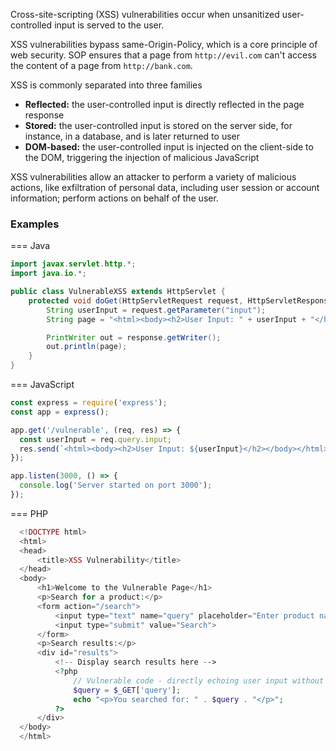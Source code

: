 Cross-site-scripting (XSS) vulnerabilities occur when unsanitized user-controlled input is served to the user.

XSS vulnerabilities bypass same-Origin-Policy, which is a core principle of web security. SOP ensures that a page
from `http://evil.com` can't access the content of a page from `http://bank.com`.

XSS is commonly separated into three families

* **Reflected:** the user-controlled input is directly reflected in the page response
* **Stored:** the user-controlled input is stored on the server side, for instance, in a database, and is later returned
  to user
* **DOM-based:** the user-controlled input is injected on the client-side to the DOM, triggering the injection of
  malicious JavaScript

XSS vulnerabilities allow an attacker to perform a variety of malicious actions, like exfiltration of personal data,
including user session or account information; perform actions on behalf of the user.


### Examples

=== Java
  ```java
  import javax.servlet.http.*;
  import java.io.*;
  
  public class VulnerableXSS extends HttpServlet {
      protected void doGet(HttpServletRequest request, HttpServletResponse response) throws IOException {
          String userInput = request.getParameter("input");
          String page = "<html><body><h2>User Input: " + userInput + "</h2></body></html>";
  
          PrintWriter out = response.getWriter();
          out.println(page);
      }
  }

  ```

=== JavaScript
  ```javascript
  const express = require('express');
  const app = express();
  
  app.get('/vulnerable', (req, res) => {
    const userInput = req.query.input;
    res.send(`<html><body><h2>User Input: ${userInput}</h2></body></html>`);
  });
  
  app.listen(3000, () => {
    console.log('Server started on port 3000');
  });
  ```

=== PHP
  ```php
    <!DOCTYPE html>
    <html>
    <head>
        <title>XSS Vulnerability</title>
    </head>
    <body>
        <h1>Welcome to the Vulnerable Page</h1>
        <p>Search for a product:</p>
        <form action="/search">
            <input type="text" name="query" placeholder="Enter product name">
            <input type="submit" value="Search">
        </form>
        <p>Search results:</p>
        <div id="results">
            <!-- Display search results here -->
            <?php
                // Vulnerable code - directly echoing user input without sanitization
                $query = $_GET['query'];
                echo "<p>You searched for: " . $query . "</p>";
            ?>
        </div>
    </body>
    </html>
  ```